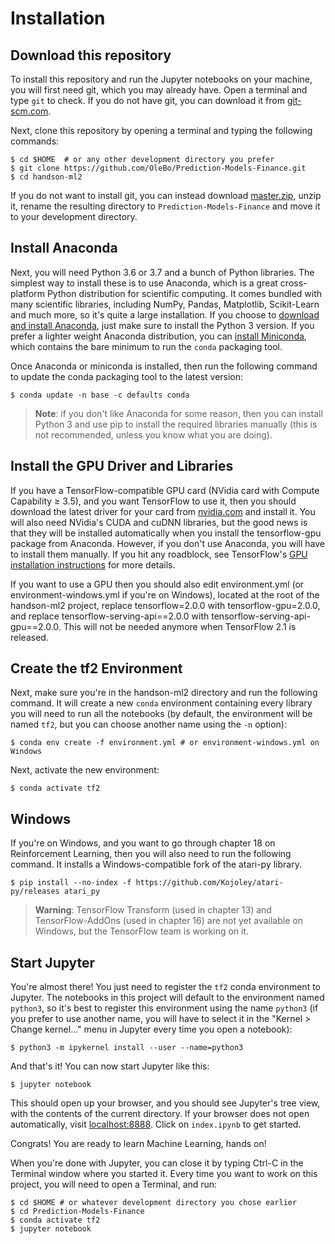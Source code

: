 # Installation

## Download this repository
To install this repository and run the Jupyter notebooks on your machine, you will first need git, which you may already have. Open a terminal and type `git` to check. If you do not have git, you can download it from [git-scm.com](https://git-scm.com/).

Next, clone this repository by opening a terminal and typing the following commands:

    $ cd $HOME  # or any other development directory you prefer
    $ git clone https://github.com/OleBo/Prediction-Models-Finance.git
    $ cd handson-ml2

If you do not want to install git, you can instead download [master.zip](https://github.com/OleBo/Prediction-Models-Finance/archive/master.zip), unzip it, rename the resulting directory to `Prediction-Models-Finance` and move it to your development directory.

## Install Anaconda
Next, you will need Python 3.6 or 3.7 and a bunch of Python libraries. The simplest way to install these is to use Anaconda, which is a great cross-platform Python distribution for scientific computing. It comes bundled with many scientific libraries, including NumPy, Pandas, Matplotlib, Scikit-Learn and much more, so it's quite a large installation. If you choose to [download and install Anaconda](https://www.anaconda.com/distribution/), just make sure to install the Python 3 version. If you prefer a lighter weight Anaconda distribution, you can [install Miniconda](https://docs.conda.io/en/latest/miniconda.html), which contains the bare minimum to run the `conda` packaging tool.

Once Anaconda or miniconda is installed, then run the following command to update the conda packaging tool to the latest version:

    $ conda update -n base -c defaults conda

> **Note**: if you don't like Anaconda for some reason, then you can install Python 3 and use pip to install the required libraries manually (this is not recommended, unless you know what you are doing).


## Install the GPU Driver and Libraries
If you have a TensorFlow-compatible GPU card (NVidia card with Compute Capability ≥ 3.5), and you want TensorFlow to use it, then you should download the latest driver for your card from [nvidia.com](https://www.nvidia.com/Download/index.aspx?lang=en-us) and install it. You will also need NVidia's CUDA and cuDNN libraries, but the good news is that they will be installed automatically when you install the tensorflow-gpu package from Anaconda. However, if you don't use Anaconda, you will have to install them manually. If you hit any roadblock, see TensorFlow's [GPU installation instructions](https://tensorflow.org/install/gpu) for more details.

If you want to use a GPU then you should also edit environment.yml (or environment-windows.yml if you're on Windows), located at the root of the handson-ml2 project, replace tensorflow=2.0.0 with tensorflow-gpu=2.0.0, and replace tensorflow-serving-api==2.0.0 with tensorflow-serving-api-gpu==2.0.0. This will not be needed anymore when TensorFlow 2.1 is released.

## Create the tf2 Environment
Next, make sure you're in the handson-ml2 directory and run the following command. It will create a new `conda` environment containing every library you will need to run all the notebooks (by default, the environment will be named `tf2`, but you can choose another name using the `-n` option):

    $ conda env create -f environment.yml # or environment-windows.yml on Windows

Next, activate the new environment:

    $ conda activate tf2

## Windows
If you're on Windows, and you want to go through chapter 18 on Reinforcement Learning, then you will also need to run the following command. It installs a Windows-compatible fork of the atari-py library.

    $ pip install --no-index -f https://github.com/Kojoley/atari-py/releases atari_py


> **Warning**: TensorFlow Transform (used in chapter 13) and TensorFlow-AddOns (used in chapter 16) are not yet available on Windows, but the TensorFlow team is working on it.


## Start Jupyter
You're almost there! You just need to register the `tf2` conda environment to Jupyter. The notebooks in this project will default to the environment named `python3`, so it's best to register this environment using the name `python3` (if you prefer to use another name, you will have to select it in the "Kernel > Change kernel..." menu in Jupyter every time you open a notebook):

    $ python3 -m ipykernel install --user --name=python3

And that's it! You can now start Jupyter like this:

    $ jupyter notebook

This should open up your browser, and you should see Jupyter's tree view, with the contents of the current directory. If your browser does not open automatically, visit [localhost:8888](http://localhost:8888/tree). Click on `index.ipynb` to get started.

Congrats! You are ready to learn Machine Learning, hands on!

When you're done with Jupyter, you can close it by typing Ctrl-C in the Terminal window where you started it. Every time you want to work on this project, you will need to open a Terminal, and run:

    $ cd $HOME # or whatever development directory you chose earlier
    $ cd Prediction-Models-Finance
    $ conda activate tf2
    $ jupyter notebook
